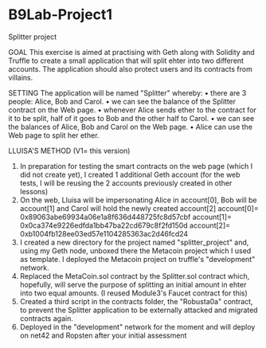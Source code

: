 # B9Lab-Project1
Splitter project 

GOAL
This exercise is aimed at practising with Geth along with Solidity and Truffle to create a small application that will split ehter into two different accounts. The application should also protect users and its contracts from villains.

SETTING
The application will be named "Splitter" whereby:
•	there are 3 people: Alice, Bob and Carol.
•	we can see the balance of the Splitter contract on the Web page.
•	whenever Alice sends ether to the contract for it to be split, half of it goes to Bob and the other half to Carol.
•	we can see the balances of Alice, Bob and Carol on the Web page.
•	Alice can use the Web page to split her ether.

LLUISA'S METHOD (V1= this version)
1. In preparation for testing the smart contracts on the web page (which I did not create yet), I created 1 additional Geth account (for the web tests, I will be reusing the 2 accounts previously created in other lessons)
2. On the web, Lluisa will be impersonating Alice in account[0], Bob will be account[1] and Carol will hold the newly created account[2]
    account[0]= 0x89063abe69934a06e1a8f636d448725fc8d57cbf
    account[1]= 0x0ca374e9226edfda1bb47ba22cd679c8f2fd150d
    account[2]= 0xb1004fb128ee03ed57e1104285363ac2d46fcd24
3. I created a new directory for the project named "splitter_project" and, using my Geth node, unboxed there the Metacoin project which I used as template. I deployed the Metacoin project on truffle's "development" network. 
4. Replaced the MetaCoin.sol contract by the Splitter.sol contract which, hopefully, will serve the purpose of splitting an initial amount in ehter into two equal amounts. (I reused Module3's Faucet contract for this)
4. Created a third script in the contracts folder, the "Robusta0a" contract, to prevent the Splitter application to be externally attacked and migrated contracts again. 
5. Deployed in the "development" network for the moment and will deploy on net42 and Ropsten after your initial assessment
